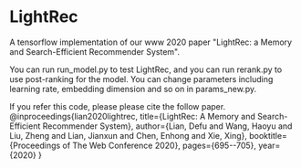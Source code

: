 # LightRec
A tensorflow implementation of our www 2020 paper "LightRec: a Memory and Search-Efficient Recommender System".

You can run run_model.py to test LightRec, and you can run rerank.py to use post-ranking for the model. You can change parameters including learning rate, embedding dimension and so on in params_new.py.

If you refer this code, please please cite the follow paper. 
@inproceedings{lian2020lightrec,
  title={LightRec: A Memory and Search-Efficient Recommender System},
  author={Lian, Defu and Wang, Haoyu and Liu, Zheng and Lian, Jianxun and Chen, Enhong and Xie, Xing},
  booktitle={Proceedings of The Web Conference 2020},
  pages={695--705},
  year={2020}
}
